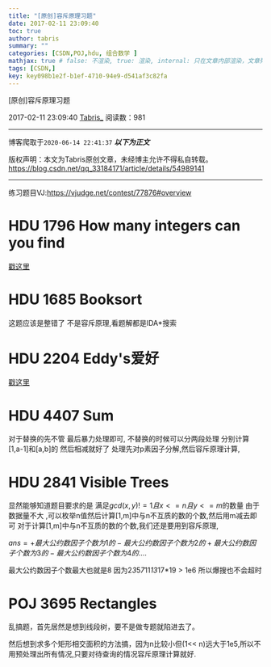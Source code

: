 ```yaml
---
title: "[原创]容斥原理习题"
date: 2017-02-11 23:09:40
toc: true
author: tabris
summary: ""
categories: [CSDN,POJ,hdu, 组合数学 ]
mathjax: true # false: 不渲染, true: 渲染, internal: 只在文章内部渲染，文章列表中不渲染
tags: [CSDN,]
key: key098b1e2f-b1ef-4710-94e9-d541af3c82fa
---
```


[原创]容斥原理习题

2017-02-11 23:09:40  [Tabris_](https://me.csdn.net/qq_33184171) 阅读数：981

---

博客爬取于`2020-06-14 22:41:37`
***以下为正文***

版权声明：本文为Tabris原创文章，未经博主允许不得私自转载。
https://blog.csdn.net/qq_33184171/article/details/54989141

<!-- more -->

---

练习题目VJ:https://vjudge.net/contest/77876#overview

# HDU 1796	How many integers can you find

[戳这里](http://blog.csdn.net/qq_33184171/article/details/54982226)

# HDU 1685	Booksort

这题应该是整错了 不是容斥原理,看题解都是IDA*搜索

# HDU 2204	Eddy's爱好

[戳这里](http://blog.csdn.net/qq_33184171/article/details/54982748)

# HDU 4407	Sum

对于替换的先不管 最后暴力处理即可,
不替换的时候可以分两段处理
分别计算[1,a-1]和[a,b]的 然后相减就好了
处理先对p素因子分解,然后容斥原理计算,


# HDU 2841	Visible Trees

显然能够知道题目要求的是
满足$gcd(x,y)!=1且x<=n且y<=m$的数量
由于数据量不大 ,可以枚举n值然后计算[1,m]中与n不互质的数的个数,然后用m减去即可
对于计算[1,m]中与n不互质的数的个数,我们还是要用到容斥原理,

$ans = +最大公约数因子个数为1的 -最大公约数因子个数为2的+最大公约数因子个数为3的 -最大公约数因子个数为4的....$

最大公约数因子个数最大也就是8 因为2*3*5*7*11*13*17*19 > 1e6
所以爆搜也不会超时

# POJ 3695	Rectangles

乱搞题，首先居然是想到线段树，要不是做专题就陷进去了。

然后想到求多个矩形相交面积的方法搞，因为n比较小但(1<< n)远大于1e5,所以不用预处理出所有情况,只要对待查询的情况容斥原理计算就好.
